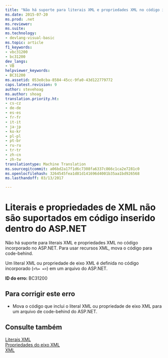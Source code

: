 ```yaml
---
title: "Não há suporte para literais XML e propriedades XML no código incorporado no ASP.NET | Documentos do Microsoft"
ms.date: 2015-07-20
ms.prod: .net
ms.reviewer: 
ms.suite: 
ms.technology:
- devlang-visual-basic
ms.topic: article
f1_keywords:
- vbc31200
- bc31200
dev_langs:
- VB
helpviewer_keywords:
- BC31200
ms.assetid: 053e8cba-8584-45cc-9fa0-43d122779772
caps.latest.revision: 9
author: stevehoag
ms.author: shoag
translation.priority.ht:
- cs-cz
- de-de
- es-es
- fr-fr
- it-it
- ja-jp
- ko-kr
- pl-pl
- pt-br
- ru-ru
- tr-tr
- zh-cn
- zh-tw
translationtype: Machine Translation
ms.sourcegitcommit: a06bd2a17f1d6c7308fa6337c866c1ca2e7281c0
ms.openlocfilehash: 3264545fea1d81d141696d4001b35aa1bd926568
ms.lasthandoff: 03/13/2017

---
```

# <a name="xml-literals-and-xml-properties-are-not-supported-in-embedded-code-within-aspnet"></a>Literais e propriedades de XML não são suportados em código inserido dentro do ASP.NET
Não há suporte para literais XML e propriedades XML no código incorporado no ASP.NET. Para usar recursos XML, mova o código para code-behind.  
  
 Um literal XML ou propriedade de eixo XML é definida no código incorporado (`<%= =>`) em um arquivo do ASP.NET.  
  
 **ID do erro:** BC31200  
  
## <a name="to-correct-this-error"></a>Para corrigir este erro  
  
-   Mova o código que inclui o literal XML ou propriedade de eixo XML para um arquivo de code-behind do ASP.NET.  
  
## <a name="see-also"></a>Consulte também  
 [Literais XML](../../../visual-basic/language-reference/xml-literals/index.md)   
 [Propriedades do eixo XML](../../../visual-basic/language-reference/xml-axis/xml-axis-properties.md)   
 [XML](../../../visual-basic/programming-guide/language-features/xml/index.md)
